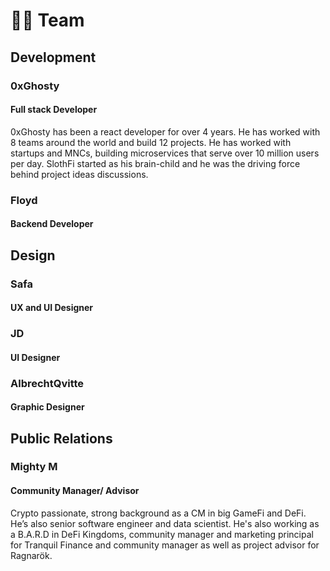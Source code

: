 # 👨🏫 Team

## Development

### 0xGhosty

#### Full stack Developer

0xGhosty has been a react developer for over 4 years. He has worked with 8 teams around the world and build 12 projects. He has worked with startups and MNCs, building microservices that serve over 10 million users per day. SlothFi started as his brain-child and he was the driving force behind project ideas discussions.&#x20;

### Floyd

#### Backend Developer



## Design

### Safa

#### UX and UI Designer

### JD

#### UI Designer

### AlbrechtQvitte

#### Graphic Designer

## Public Relations

### Mighty M

#### Community Manager/ Advisor

Crypto passionate, strong background as a CM in big GameFi and DeFi. He’s also senior software engineer and data scientist. He's also working as a B.A.R.D in DeFi Kingdoms, community manager and marketing principal for Tranquil Finance and community manager as well as project advisor for Ragnarök.
